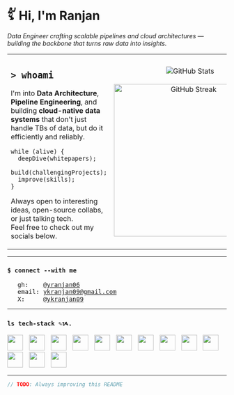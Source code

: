 # 𓀤 Hi, I'm Ranjan
<div align="left">
  <i>Data Engineer crafting scalable pipelines and cloud architectures — building the backbone that turns raw data into insights.</i>
</div>
<table>
  <tr>
    <td width="60%">
      
## `> whoami`
I'm into **Data Architecture**, **Pipeline Engineering**, and building **cloud-native data systems** that don't just handle TBs of data, but do it efficiently and reliably.  
```
while (alive) {
  deepDive(whitepapers);
  build(challengingProjects);
  improve(skills);
}
```
Always open to interesting ideas, open-source collabs, or just talking tech.  
Feel free to check out my socials below.
  </td>
    <td width="40%" align="center">
      <img src="https://github-readme-stats.vercel.app/api?username=yranjan06&show_icons=true&theme=github_dark&hide_border=true&bg_color=0D1117&title_color=FFFFFF&icon_color=FFFFFF&text_color=C9D1D9" alt="GitHub Stats" />
      <br /><br />
      <img src="https://github-readme-streak-stats.herokuapp.com/?user=yranjan06&theme=github-dark-blue&hide_border=true&background=0D1117&stroke=FFFFFF&ring=FFFFFF&fire=FFFFFF&currStreakNum=C9D1D9&sideNums=C9D1D9&currStreakLabel=C9D1D9&sideLabels=C9D1D9&dates=C9D1D9" alt="GitHub Streak" width="350" />
    </td>
  </tr>
</table>

---
### `$ connect --with me`
<pre>
<img src="https://img.icons8.com/material-outlined/24/FFFFFF/github.png" width="15px" style="vertical-align: middle;"> gh:    <a href="https://github.com/yranjan06">@yranjan06</a>
<img src="https://img.icons8.com/material-outlined/24/FFFFFF/mail.png" width="15px" style="vertical-align: middle;"> email: <a href="mailto:ykranjan09@gmail.com">ykranjan09@gmail.com</a>
<img src="https://img.icons8.com/material-outlined/24/FFFFFF/twitter.png" width="15px" style="vertical-align: middle;"> X:     <a href="https://x.com/ykranjan09">@ykranjan09</a>
</pre>

---
### `ls tech-stack ✎ᝰ.`
<p align="left">
  <!-- Core Languages -->
  <img src="https://cdn.jsdelivr.net/gh/devicons/devicon/icons/python/python-original.svg" width="36px" style="margin-right: 10px;" />
  <img src="https://cdn.jsdelivr.net/gh/devicons/devicon/icons/r/r-original.svg" width="36px" style="margin-right: 10px;" />
  <img src="https://cdn.jsdelivr.net/gh/devicons/devicon/icons/julia/julia-original.svg" width="36px" style="margin-right: 10px;" />
  <img src="https://cdn.jsdelivr.net/gh/devicons/devicon/icons/postgresql/postgresql-original.svg" width="36px" style="margin-right: 10px;" />
  
  <!-- Machine Learning Frameworks -->
  <img src="https://cdn.jsdelivr.net/gh/devicons/devicon/icons/tensorflow/tensorflow-original.svg" width="36px" style="margin-right: 10px;" />
  <img src="https://cdn.jsdelivr.net/gh/devicons/devicon/icons/pytorch/pytorch-original.svg" width="36px" style="margin-right: 10px;" />
  <img src="https://cdn.jsdelivr.net/gh/devicons/devicon/icons/numpy/numpy-original.svg" width="36px" style="margin-right: 10px;" />
  <img src="https://cdn.jsdelivr.net/gh/devicons/devicon/icons/pandas/pandas-original.svg" width="36px" style="margin-right: 10px;" />
  
  <!-- Environment & Tools -->
  <img src="https://cdn.jsdelivr.net/gh/devicons/devicon/icons/jupyter/jupyter-original.svg" width="36px" style="margin-right: 10px;" />
  <img src="https://cdn.jsdelivr.net/gh/devicons/devicon/icons/docker/docker-original.svg" width="36px" style="margin-right: 10px;" />
  <img src="https://cdn.jsdelivr.net/gh/devicons/devicon/icons/vscode/vscode-original.svg" width="36px" style="margin-right: 10px;" />
  
  <!-- Visualization & Frontend -->
  <img src="https://cdn.jsdelivr.net/gh/devicons/devicon/icons/react/react-original.svg" width="36px" style="margin-right: 10px;" />
  <img src="https://cdn.jsdelivr.net/gh/devicons/devicon/icons/d3js/d3js-original.svg" width="36px" style="margin-right: 10px;" />
</p>

---
```javascript
// TODO: Always improving this README
```
